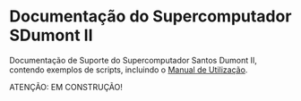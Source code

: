 # Documentação do Supercomputador SDumont II

Documentação de Suporte do Supercomputador Santos Dumont II, contendo exemplos de scripts, incluindo o [Manual de Utilização](https://github.com/lncc-sered/manual-sdumont2nd/wiki). 

ATENÇÃO: EM CONSTRUÇÃO!
